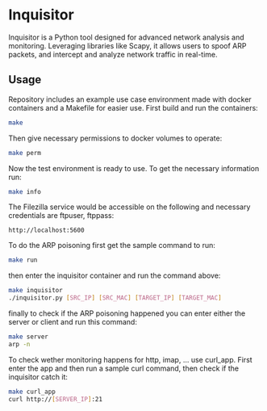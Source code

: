# Inquisitor

Inquisitor is a Python tool designed for advanced network analysis and monitoring. Leveraging libraries like Scapy, it allows users to spoof ARP packets, and intercept and analyze network traffic in real-time.

## Usage

Repository includes an example use case environment made with docker containers and a Makefile for easier use. 
First build and run the containers:
```sh
make
```
Then give necessary permissions to docker volumes to operate:
```sh
make perm
```
Now the test environment is ready to use. To get the necessary information run:
```sh
make info
```
The Filezilla service would be accessible on the following and necessary credentials are ftpuser, ftppass:
```
http://localhost:5600
```
To do the ARP poisoning first get the sample command to run:
```sh
make run
```
then enter the inquisitor container and run the command above:
```sh
make inquisitor
./inquisitor.py [SRC_IP] [SRC_MAC] [TARGET_IP] [TARGET_MAC]
```
finally to check if the ARP poisoning happened you can enter either the server or client and run this command:
```sh
make server
arp -n
```
To check wether monitoring happens for http, imap, ... use curl_app. First enter the app and then run a sample curl command, then check if the inquisitor catch it:
```sh
make curl_app
curl http://[SERVER_IP]:21
```
